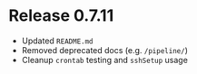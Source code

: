 # Release 0.7.11
- Updated `README.md`
- Removed deprecated docs (e.g. `/pipeline/`)
- Cleanup `crontab` testing and `sshSetup` usage
